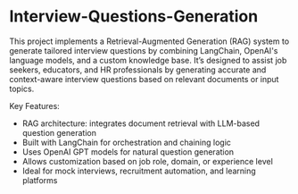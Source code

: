 # Interview-Questions-Generation
This project implements a Retrieval-Augmented Generation (RAG) system to generate tailored interview questions by combining LangChain, OpenAI's language models, and a custom knowledge base. It’s designed to assist job seekers, educators, and HR professionals by generating accurate and context-aware interview questions based on relevant documents or input topics.

Key Features:

  - RAG architecture: integrates document retrieval with LLM-based question generation
  - Built with LangChain for orchestration and chaining logic
  - Uses OpenAI GPT models for natural question generation
  - Allows customization based on job role, domain, or experience level
  - Ideal for mock interviews, recruitment automation, and learning platforms

